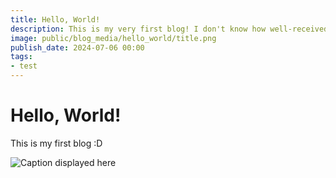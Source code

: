 ```yaml
---
title: Hello, World!
description: This is my very first blog! I don't know how well-received this will be...
image: public/blog_media/hello_world/title.png
publish_date: 2024-07-06 00:00
tags:
- test
---
```

# Hello, World!

This is my first blog :D

![Caption displayed here](/public/blog_media/hello_world/title.png)
